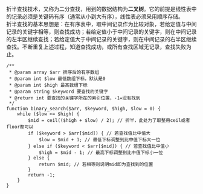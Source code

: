 折半查找技术，又称为二分查找，用到的数据结构为**二叉树**。它的前提是线性表中的记录必须是关键码有序（通常从小到大有序），线性表必须采用顺序存储。  
折半查找的基本思想是：在有序表中，取中间记录作为比较对象，若给定值与中间记录的关键字相等，则查找成功；若给定值小于中间记录的关键字，则在中间记录的左半区继续查找；若给定值大于中间记录的关键字，则在中间记录的右半区继续查找。不断重复上述过程，知道查找成功，或所有查找区域无记录，查找失败为止。

	/**
	 * @param array $arr 排序后的有序数组
	 * @param int $low 最低数组下标，默认是0 
	 * @param int $high 最高数组下标
	 * @param string $keyword 要查找的关键字
	 * @return int 要查找的关键字所在的索引位置，-1=没有找到
	 */
	function binary_search($arr, $keyword, $high, $low = 0) {
	    while ($low <= $high) {
	        $mid = ceil(($high + $low) / 2); // 折半，此处为了取整用ceil或者floor都可以
	        if ($keyword > $arr[$mid]) { // 若查找值比中值大
	            $low = $mid + 1; // 最低下标调整到比中值下标大一位
	        } else if ($keyword < $arr[$mid]) { // 若查找值比中值小
	            $high = $mid - 1; // 最高下标调整到比中值下标小一位
	        } else {
	            return $mid; // 若相等则说明mid即为查找到的位置 
	        }
	        return -1;
	    }
	}

